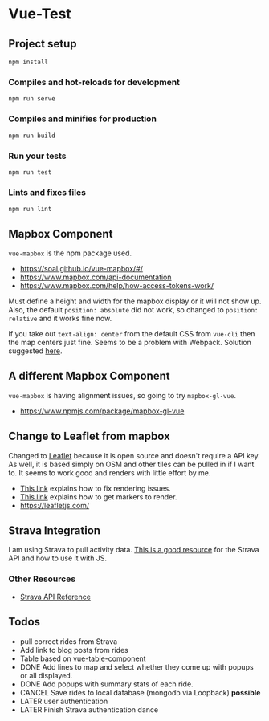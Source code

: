 # Vue-Test

## Project setup
```
npm install
```

### Compiles and hot-reloads for development
```
npm run serve
```

### Compiles and minifies for production
```
npm run build
```

### Run your tests
```
npm run test
```

### Lints and fixes files
```
npm run lint
```
## Mapbox Component
`vue-mapbox` is the npm package used.

* https://soal.github.io/vue-mapbox/#/
* https://www.mapbox.com/api-documentation
* https://www.mapbox.com/help/how-access-tokens-work/


Must define a height and width for the mapbox display or it will not show up. Also, the default `position: absolute` did not work, so changed to `position: relative` and it works fine now.

If you take out `text-align: center` from the default CSS from `vue-cli` then the map centers just fine. Seems to be a problem with Webpack. Solution suggested [here](https://github.com/phegman/vue-mapbox-gl/issues/11).

## A different Mapbox Component

`vue-mapbox` is having alignment issues, so going to try `mapbox-gl-vue`.

* https://www.npmjs.com/package/mapbox-gl-vue

## Change to Leaflet from mapbox

Changed to [Leaflet](https://www.npmjs.com/package/vue2-leaflet) because it is open source and doesn't require a API key. As well, it is based simply on OSM and other tiles can be pulled in if I want to. It seems to work good and renders with little effort by me.

* [This link](https://github.com/KoRiGaN/Vue2Leaflet/issues/157) explains how to fix rendering issues.
* [This link](https://github.com/KoRiGaN/Vue2Leaflet/issues/96) explains how to get markers to render.
* https://leafletjs.com/

## Strava Integration

I am using Strava to pull activity data. [This is a good resource](https://codepen.io/alyda/pen/zGERzL?editors=0010) for the Strava API and how to use it with JS.

### Other Resources

* [Strava API Reference](https://developers.strava.com/docs/reference/)

## Todos

* pull correct rides from Strava
* Add link to blog posts from rides
* Table based on [vue-table-component](https://vuejsexamples.com/a-straight-to-the-point-vue-component-to-display-tables/)
* DONE Add lines to map and select whether they come up with popups or all displayed.
* DONE Add popups with summary stats of each ride.
* CANCEL Save rides to local database (mongodb via Loopback) **possible**
* LATER user authentication
* LATER Finish Strava authentication dance
